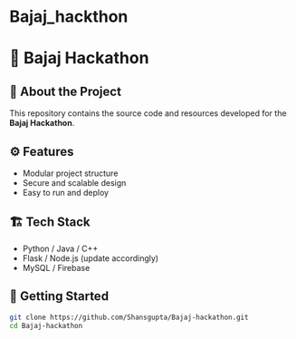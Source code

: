 # Bajaj_hackthon

# 🚀 Bajaj Hackathon  

## 📌 About the Project  
This repository contains the source code and resources developed for the **Bajaj Hackathon**.  

## ⚙️ Features  
- Modular project structure  
- Secure and scalable design  
- Easy to run and deploy  

## 🏗️ Tech Stack  
- Python / Java / C++  
- Flask / Node.js (update accordingly)  
- MySQL / Firebase  

## 🚀 Getting Started  
```bash
git clone https://github.com/Shansgupta/Bajaj-hackathon.git
cd Bajaj-hackathon
